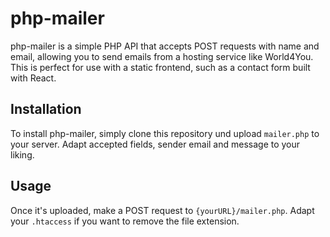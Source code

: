 # php-mailer

php-mailer is a simple PHP API that accepts POST requests with name and email, allowing you to send emails from a hosting service like World4You. This is perfect for use with a static frontend, such as a contact form built with React.

## Installation
To install php-mailer, simply clone this repository und upload `mailer.php` to your server. Adapt accepted fields, sender email and message to your liking. 

## Usage
Once it's uploaded, make a POST request to `{yourURL}/mailer.php`. Adapt your `.htaccess` if you want to remove the file extension. 
